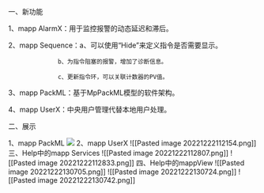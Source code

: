 一、新功能

1、mapp AlarmX：用于监控报警的动态延迟和滞后。

2、mapp Sequence：a、可以使用“Hide”来定义指令是否需要显示。
                  
                  b、为指令阻塞的报警，增加了诊断信息。
                  
                  c、更新指令环，可以关联计数器的PV值。
                  
3、mapp PackML：基于MpPackML模型的软件架构。

4、mapp UserX：中央用户管理代替本地用户处理。

二、展示

1、mapp PackML
![](FILES/5.10%20mappServices版本更新内容/20221222112048.png)
2、mapp UserX
![[Pasted image 20221222112154.png]]
三、Help中的mapp Services
![[Pasted image 20221222112807.png]]
![[Pasted image 20221222112833.png]]
四、Help中的mappView
![[Pasted image 20221222130705.png]]
![[Pasted image 20221222130724.png]]
![[Pasted image 20221222130742.png]]
